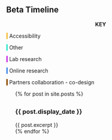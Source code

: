 

<section id="timeline">
<h1>Beta Timeline</h1>
<div class="colour_key">
  <p style="text-align: center"><strong>KEY</strong></p>
  <p><span style="background-color: #f5c44b">&nbsp;</span> Accessibility</p>
  <p><span style="background-color: #3ee9d1">&nbsp;</span> Other</p>
  <p><span style="background-color: #ce43eb">&nbsp;</span> Lab research</p>
  <p><span style="background-color: #4d92eb">&nbsp;</span> Online research</p>
  <p><span style="background-color: #935300">&nbsp;</span> Partners collaboration - co-design</p>
</div>

<ul>
  {% for post in site.posts %}
      <div class="timeline_card ">
        <div class="timeline_head {{post.type}}">
          <!-- <div class="timeline_number-box">
            <span>01</span>
          </div>-->     
          <h2 class="h2_{{post.type}}" > </h2>
          <h3 class="h3_{{post.type}}" > {{ post.display_date }} </h3>
        </div>
        <div class="timeline_body">
          {{ post.excerpt }}
        </div>
      </div>
  {% endfor %}
</ul>


</section>
